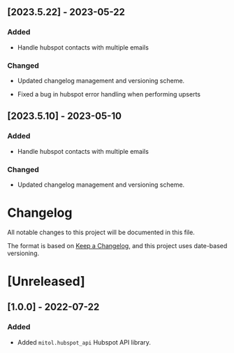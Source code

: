 
<a id='changelog-2023.5.22'></a>
## [2023.5.22] - 2023-05-22

### Added

- Handle hubspot contacts with multiple emails

### Changed

- Updated changelog management and versioning scheme.

- Fixed a bug in hubspot error handling when performing upserts

<a id='changelog-2023.5.10'></a>
## [2023.5.10] - 2023-05-10

### Added

- Handle hubspot contacts with multiple emails

### Changed

- Updated changelog management and versioning scheme.
# Changelog
All notable changes to this project will be documented in this file.

The format is based on [Keep a Changelog](https://keepachangelog.com/en/1.0.0/),
and this project uses date-based versioning.

# [Unreleased]

## [1.0.0] - 2022-07-22

### Added
- Added `mitol.hubspot_api` Hubspot API library.
